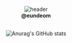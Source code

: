 <div align=center> 
  
  ![header](https://capsule-render.vercel.app/api?type=rounded&color=ffffff&height=150&section=header&text=c◘dedump&fontSize=90)
  <br>
  <b>@eundeom</b>
  <br><br>
  
  ![Anurag's GitHub stats](https://github-readme-stats.vercel.app/api?username=eundeom&show_icons=true&theme=graywhite)
</div>
